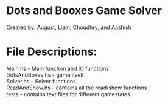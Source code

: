 # Dots and Booxes Game Solver
Created by: August, Liam, Choudhry, and Aashish

# File Descriptions:
Main.hs - Main function and IO functions  
DotsAndBoxes.hs - game itself  
Solver.hs - Solver functions  
ReadAndShow.hs - contains all the read/show functions  
tests - contains text files for different gamestates  
